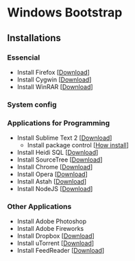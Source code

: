 # Windows Bootstrap

## Installations

### Essencial
- Install Firefox [[Download](http://www.firefox.com)]
- Install Cygwin [[Download](http://cygwin.com/install.html)]
- Install WinRAR [[Download](http://www.win-rar.com/download.html)]

### System config

### Applications for Programming
- Install Sublime Text 2 [[Download](http://www.sublimetext.com/2)]
	- Install package control [[How install](https://sublime.wbond.net/installation)]
- Install Heidi SQL [[Download](http://www.heidisql.com/download.php)]
- Install SourceTree [[Download](http://www.sourcetreeapp.com/)]
- Install Chrome [[Download](http://www.google.com/intl/pt-BR/chrome/)]
- Install Opera [[Download](http://www.opera.com/pt-br/download)]
- Install Astah [[Download](http://astah.net/download)]
- Install NodeJS [[Download](http://nodejs.org/)]

### Other Applications
- Install Adobe Photoshop
- Install Adobe Fireworks
- Install Dropbox [[Download](https://www.dropbox.com/)]
- Install uTorrent [[Download](http://www.utorrent.com/)]
- Install FeedReader [[Download](http://feedreader.com/download)]
